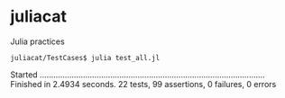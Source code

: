 juliacat
========

Julia practices

	juliacat/TestCases$ julia test_all.jl
  Started
  ...................................................................................................
  Finished in 2.4934 seconds.
  22 tests, 99 assertions, 0 failures, 0 errors
